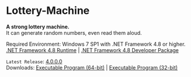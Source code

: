 # Lottery-Machine
**A strong lottery machine.**\
It can generate random numbers, even read them aloud.

Required Environment: Windows 7 SP1 with .NET Framework 4.8 or higher.\
[.NET Framework 4.8 Runtime](https://go.microsoft.com/fwlink/?linkid=2088631) | [.NET Framework 4.8 Developer Package](https://go.microsoft.com/fwlink/?linkid=2088517)

`Latest Release`: [4.0.0.0](https://github.com/Python-Object-Developers/Lottery-Machine/releases/tag/v4.0.0.0)\
Downloads: [Executable Program (64-bit)](https://github.com/Python-Object-Developers/Lottery-Machine/releases/download/v4.0.0.0/Lottery-Machine-4.0.0.0-AMD64.zip) | [Executable Program (32-bit)](https://github.com/Python-Object-Developers/Lottery-Machine/releases/download/v4.0.0.0/Lottery-Machine-4.0.0.0.zip)
